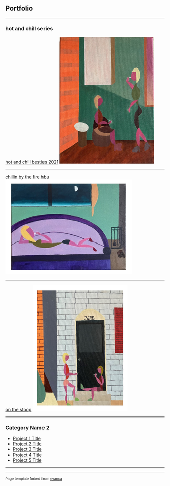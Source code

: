 ## Portfolio

---

### hot and chill series

[hot and chill besties 2021](/sample_page)
<img src="images/hot and chill besties.jpg" style="width: 300px; height: 400px;"/>

---
[chillin by the fire hbu ](/pdf/sample_presentation.pdf)
<img src="images/chillin by the fire600.jpg" style="width: 400px; height: 300px;"/>

---
[on the stoop](http://example.com/)
<img src="images/on the stoop.jpg" style="width: 300px; height: 400px;"/>

---

### Category Name 2

- [Project 1 Title](http://example.com/)
- [Project 2 Title](http://example.com/)
- [Project 3 Title](http://example.com/)
- [Project 4 Title](http://example.com/)
- [Project 5 Title](http://example.com/)

---




---
<p style="font-size:11px">Page template forked from <a href="https://github.com/evanca/quick-portfolio">evanca</a></p>
<!-- Remove above link if you don't want to attibute -->

